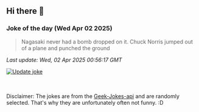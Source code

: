 ## Hi there 👋

### Joke of the day (Wed Apr 02 2025)
<!-- joke -->
>Nagasaki never had a bomb dropped on it. Chuck Norris jumped out of a plane and punched the ground
<!-- /joke -->

*Last update: Wed, 02 Apr 2025 00:56:17 GMT*

[![Update joke](https://github.com/nclskfm/nclskfm/actions/workflows/joke.yml/badge.svg)](https://github.com/nclskfm/nclskfm/actions/workflows/joke.yml)

<br><br>
Disclaimer: The jokes are from the [Geek-Jokes-api](https://github.com/sameerkumar18/geek-joke-api) and are randomly selected. That's why they are unfortunately often not funny. :D
